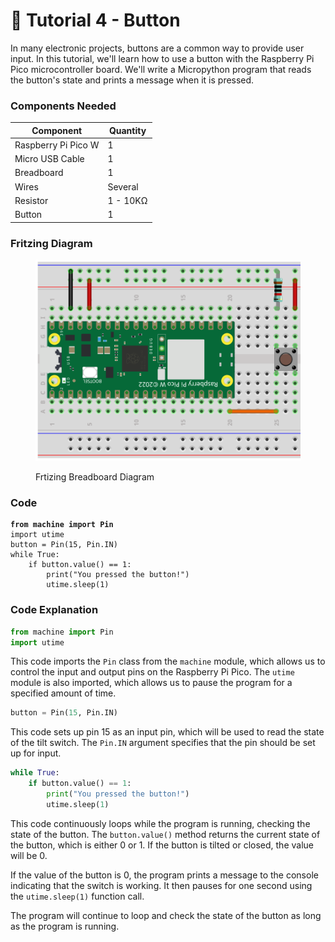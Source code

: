 # 🐷 Tutorial 4 - Button

In many electronic projects, buttons are a common way to provide user input. In this tutorial, we'll learn how to use a button with the Raspberry Pi Pico microcontroller board. We'll write a Micropython program that reads the button's state and prints a message when it is pressed.

### Components Needed

| Component           | Quantity |
| ------------------- | -------- |
| Raspberry Pi Pico W | 1        |
| Micro USB Cable     | 1        |
| Breadboard          | 1        |
| Wires               | Several  |
| Resistor            | 1 - 10KΩ |
| Button              | 1        |

### Fritzing Diagram

<figure><img src="../../../.gitbook/assets/Project 4 Button.png" alt=""><figcaption><p>Frtizing Breadboard Diagram</p></figcaption></figure>

### Code

<pre class="language-python"><code class="lang-python"><strong>from machine import Pin
</strong>import utime
button = Pin(15, Pin.IN)
while True:
    if button.value() == 1:
        print("You pressed the button!")
        utime.sleep(1)
</code></pre>

### Code Explanation

```python
from machine import Pin
import utime
```

This code imports the `Pin` class from the `machine` module, which allows us to control the input and output pins on the Raspberry Pi Pico. The `utime` module is also imported, which allows us to pause the program for a specified amount of time.

```python
button = Pin(15, Pin.IN)
```

This code sets up pin 15 as an input pin, which will be used to read the state of the tilt switch. The `Pin.IN` argument specifies that the pin should be set up for input.

```python
while True:
    if button.value() == 1:
        print("You pressed the button!")
        utime.sleep(1)
```

This code continuously loops while the program is running, checking the state of the button. The `button.value()` method returns the current state of the button, which is either 0 or 1. If the button is tilted or closed, the value will be 0.

If the value of the button is 0, the program prints a message to the console indicating that the switch is working. It then pauses for one second using the `utime.sleep(1)` function call.

The program will continue to loop and check the state of the button as long as the program is running.
